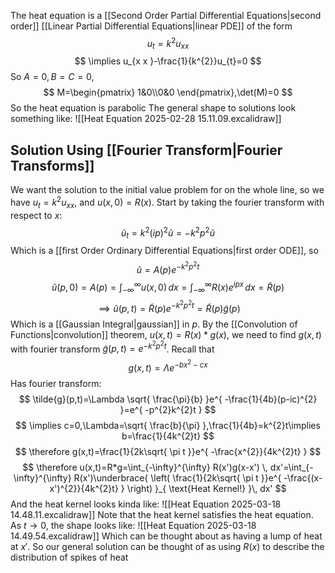 The heat equation is a [[Second Order Partial Differential Equations|second order]] [[Linear Partial Differential Equations|linear PDE]] of the form
$$
u_{t}=k^{2}u_{xx}
$$
$$
\implies u_{x x }-\frac{1}{k^{2}}u_{t}=0
$$
So $A=0,B=C=0$,
$$
M=\begin{pmatrix}
1&0\\0&0
\end{pmatrix},\det(M)=0
$$
So the heat equation is parabolic
The general shape to solutions look something like:
![[Heat Equation 2025-02-28 15.11.09.excalidraw]]

## Solution Using [[Fourier Transform|Fourier Transforms]]
We want the solution to the initial value problem for on the whole line, so we have $u_{t}=k^{2}u_{x x}$, and $u(x,0)=R(x)$. Start by taking the fourier transform with respect to $x$:
$$
\tilde{u}_{t}=k^{2}(ip)^{2}\tilde{u}=-k^{2}p^{2}\tilde{u}
$$
Which is a [[first Order Ordinary Differential Equations|first order ODE]],  so
$$
\tilde{u}=A(p)e^{ -k^{2}p^{2}t }
$$
$$
 \tilde{u}(p,0)=A(p)=\int_{-\infty}^{\infty} u(x,0) \, dx =\int_{-\infty}^{\infty} R(x)e^{ ipx } \, dx =\tilde{R}(p)
$$
$$
\implies \tilde{u}(p,t)=\tilde{R}(p)e^{ -k^{2}p^{2}t }=\tilde{R}(p)\tilde{g}(p)
$$
Which is a [[Gaussian Integral|gaussian]] in $p$. By the [[Convolution of Functions|convolution]] theorem, $u(x,t)=R(x)*g(x)$, we need to find $g(x,t)$ with fourier transform $\tilde{g}(p,t)=e^{ -k^{2}p^{2}t }$. Recall that
$$
g(x,t)=\Lambda e^{ -bx^{2}-cx }
$$
Has fourier transform:
$$
\tilde{g}(p,t)=\Lambda \sqrt{ \frac{\pi}{b} }e^{ -\frac{1}{4b}(p-ic)^{2} }=e^{ -p^{2}k^{2}t }
$$
$$
\implies c=0,\Lambda=\sqrt{ \frac{b}{\pi} },\frac{1}{4b}=k^{2}t\implies b=\frac{1}{4k^{2}t}
$$
$$
 \therefore g(x,t)=\frac{1}{2k\sqrt{ \pi t }}e^{ -\frac{x^{2}}{4k^{2}t} }
$$
$$
     \therefore  u(x,t)=R*g=\int_{-\infty}^{\infty} R(x')g(x-x') \, dx'=\int_{-\infty}^{\infty} R(x')\underbrace{ \left( \frac{1}{2k\sqrt{ \pi t }}e^{ -\frac{(x-x')^{2}}{4k^{2}t} } \right)  }_{ \text{Heat Kernel!} }\, dx'  
$$
And the heat kernel looks kinda like:
![[Heat Equation 2025-03-18 14.48.11.excalidraw]]
Note that the heat kernel satisfies the heat equation. As $t\to0$, the shape looks like:
![[Heat Equation 2025-03-18 14.49.54.excalidraw]]
Which can be thought about as having a lump of heat at $x'$. So our general solution can be thought of as using $R(x)$ to describe the distribution of spikes of heat 
